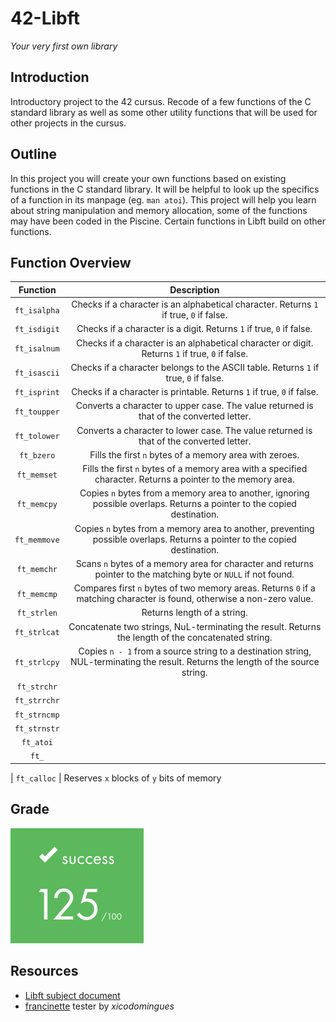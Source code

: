 # 42-Libft
*Your very first own library*

## Introduction
Introductory project to the 42 cursus. Recode of a few functions of the C standard library as well as some other utility functions that will be used for other projects in the cursus.

## Outline
In this project you will create your own functions based on existing functions in the C standard library. It will be helpful to look up the specifics of a function in its manpage (eg. ```man atoi```). This project will help you learn about string manipulation and memory allocation, some of the functions may have been coded in the Piscine. Certain functions in Libft build on other functions.

## Function Overview
| Function | Description |
| :------: | :---------: |
| ``ft_isalpha`` | Checks if a character is an alphabetical character. Returns ```1``` if true, ```0``` if false. |
| ``ft_isdigit`` | Checks if a character is a digit. Returns ```1``` if true, ```0``` if false. |
| ``ft_isalnum`` | Checks if a character is an alphabetical character or digit. Returns ```1``` if true, ```0``` if false. |
| ``ft_isascii`` | Checks if a character belongs to the ASCII table. Returns ```1``` if true, ```0``` if false. |
| ``ft_isprint`` | Checks if a character is printable. Returns ```1``` if true, ```0``` if false. |
| ``ft_toupper`` | Converts a character to upper case. The value returned is that of the converted letter. |
| ``ft_tolower`` | Converts a character to lower case. The value returned is that of the converted letter. |
| ``ft_bzero`` | Fills the first ```n``` bytes of a memory area with zeroes. |
| ``ft_memset`` | Fills the first ```n``` bytes of a memory area with a specified character. Returns a pointer to the memory area. |
| ``ft_memcpy`` | Copies ```n``` bytes from a memory area to another, ignoring possible overlaps. Returns a pointer to the copied destination. |
| ``ft_memmove`` | Copies ```n``` bytes from a memory area to another, preventing possible overlaps. Returns a pointer to the copied destination. |
| ``ft_memchr`` | Scans ```n``` bytes of a memory area for character and returns pointer to the matching byte or ```NULL``` if not found. |
| ``ft_memcmp`` | Compares first ```n``` bytes of two memory areas. Returns ```0``` if a matching character is found, otherwise a non-zero value. |
| ``ft_strlen`` | Returns length of a string. |
| ``ft_strlcat`` | Concatenate two strings, NuL-terminating the result. Returns the length of the concatenated string. |
| ``ft_strlcpy`` | Copies ```n - 1``` from a source string to a destination string, NUL-terminating the result. Returns the length of the source string. |
| ``ft_strchr`` |  |
| ``ft_strrchr`` |  |
| ``ft_strncmp`` |  |
| ``ft_strnstr`` |  |
| ``ft_atoi`` |  |
| ``ft_`` |  |

| ``ft_calloc`` | Reserves ``x`` blocks of ``y`` bits of memory

## Grade
![Grade](https://github.com/fractalfeeling/uploads/blob/4e5f7f060cdb8824ca8373d4aa3c65d795a3464b/images/score_bonus.png)

## Resources
* [Libft subject document](https://github.com/fractalfeeling/uploads/blob/4e5f7f060cdb8824ca8373d4aa3c65d795a3464b/docs/Libft.pdf)
* [francinette](https://github.com/xicodomingues/francinette) tester by *xicodomingues*
